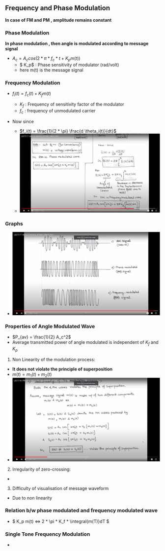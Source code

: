## Frequency and Phase Modulation 
**In case of FM and PM , amplitude remains constant**

### Phase Modulation

**In phase modulation , then angle is modulated according to message signal**

- $A_c = A_c cos(2 * \pi * f_c * t  + K_p m(t))$
   - $ K_p$ : Phase sensitivity of modulator (rad/volt) 
   - here m(t) is the message signal
   
### Frequency Modulation

- $f_i(t) = f_c(t) + K_f m(t)$
   - $K_f$ : Frequency of sensitivity factor of the modulator
   - $f_c$ : frequency of unmodulated carrier

- Now since
   - $f_i(t) = \frac{1}{2 * \pi} \frac{d \theta_i(t)}{dt}$
   - ![FM](FM.jpg)

### Graphs
- ![grphs](grphs.jpg)

### Properties of Angle Modulated Wave
- $P_{av} = \frac{1}{2} A_c^2$
- Average transmitted power of angle modulated is independent of $K_f$ and $K_p$

1. Non Linearity of the modulation process:
- **It does not violate the principle of superposition**
- $m(t) = m_1(t) + m_2(t)$
- ![non-lin](non-lin.jpg)

2. Irregularity of zero-crossing:
- 

3. Difficulty of visualisation of message waveform
- Due to non linearity 

### Relation b/w phase modulated and frequency modulated wave
- $ K_p m(t) <=> 2 * \pi * K_f * \integral{m(T)}dT $

### Single Tone Frequency Modulation
- 